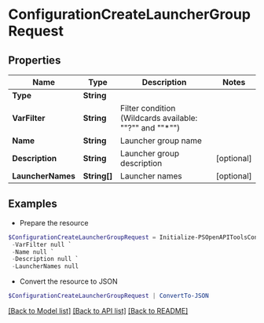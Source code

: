 # ConfigurationCreateLauncherGroupRequest
## Properties

Name | Type | Description | Notes
------------ | ------------- | ------------- | -------------
**Type** | **String** |  | 
**VarFilter** | **String** | Filter condition (Wildcards available: &quot;&quot;?&quot;&quot; and &quot;&quot;*&quot;&quot;) | 
**Name** | **String** | Launcher group name | 
**Description** | **String** | Launcher group description | [optional] 
**LauncherNames** | **String[]** | Launcher names | [optional] 

## Examples

- Prepare the resource
```powershell
$ConfigurationCreateLauncherGroupRequest = Initialize-PSOpenAPIToolsConfigurationCreateLauncherGroupRequest  -Type null `
 -VarFilter null `
 -Name null `
 -Description null `
 -LauncherNames null
```

- Convert the resource to JSON
```powershell
$ConfigurationCreateLauncherGroupRequest | ConvertTo-JSON
```

[[Back to Model list]](../README.md#documentation-for-models) [[Back to API list]](../README.md#documentation-for-api-endpoints) [[Back to README]](../README.md)

